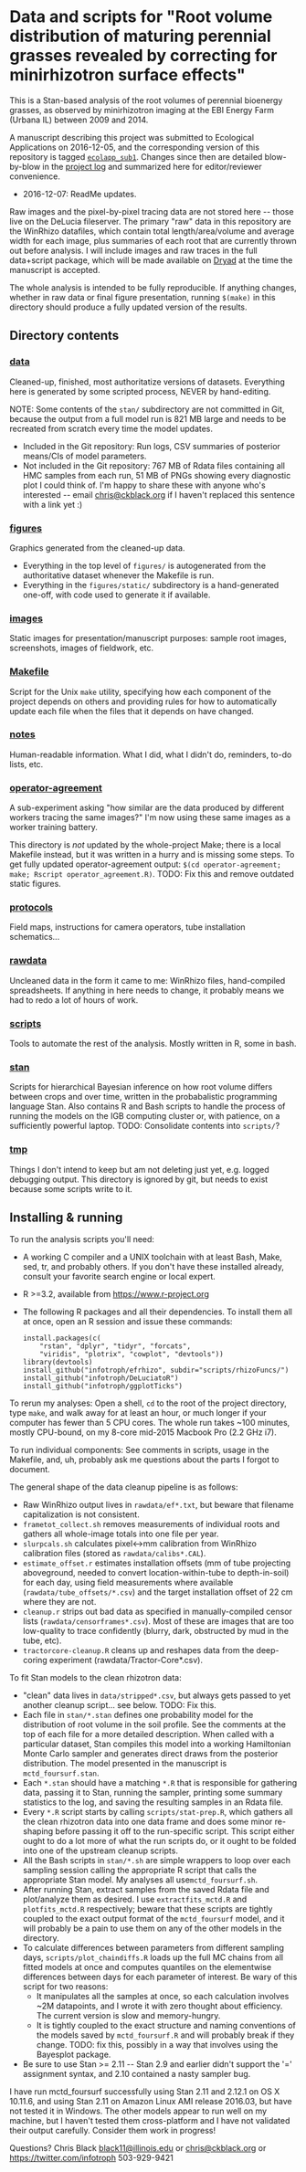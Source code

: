 # Data and scripts for "Root volume distribution of maturing perennial grasses revealed by correcting for minirhizotron surface effects"

This is a Stan-based analysis of the root volumes of perennial bioenergy grasses, as observed by minirhizotron imaging at the EBI Energy Farm (Urbana IL) between 2009 and 2014.

A manuscript describing this project was submitted to Ecological Applications on 2016-12-05, and the corresponding version of this repository is tagged [`ecolapp_sub1`](https://github.com/infotroph/efrhizo/releases/tag/ecolapp_sub1). Changes since then are detailed blow-by-blow in the [project log](efrhizo-log.md) and summarized here for editor/reviewer convenience.

* 2016-12-07: ReadMe updates.

Raw images and the pixel-by-pixel tracing data are not stored here -- those live on the DeLucia fileserver. The primary "raw" data in this repository are the WinRhizo datafiles, which contain total length/area/volume and average width for each image, plus summaries of each root that are currently thrown out before analysis. I will include images and raw traces in the full data+script package, which will be made available on [Dryad](http://datadryad.org) at the time the manuscript is accepted.

The whole analysis is intended to be fully reproducible. If anything changes, whether in raw data or final figure presentation, running `$(make)` in this directory should produce a fully updated version of the results.

## Directory contents

### [data](data/)

Cleaned-up, finished, most authoritatize versions of datasets. Everything here is generated by some scripted process, NEVER by hand-editing. 

NOTE: Some contents of the `stan/` subdirectory are not committed in Git, because the output from a full model run is 821 MB large and needs to be recreated from scratch every time the model updates.

* Included in the Git repository: Run logs, CSV summaries of posterior means/CIs of model parameters. 
* Not included in the Git repository: 767 MB of Rdata files containing all HMC samples from each run, 51 MB of PNGs showing every diagnostic plot I could think of. I'm happy to share these with anyone who's interested -- email chris@ckblack.org if I haven't replaced this sentence with a link yet :)

### [figures](figures/)

Graphics generated from the cleaned-up data. 

* Everything in the top level of `figures/` is autogenerated from the authoritative dataset whenever the Makefile is run.
* Everything in the `figures/static/` subdirectory is a hand-generated one-off, with code used to generate it if available.

### [images](images/)

Static images for presentation/manuscript purposes: sample root images, screenshots, images of fieldwork, etc.

### [Makefile](Makefile)

Script for the Unix `make` utility, specifying how each component of the project depends on others and providing rules for how to automatically update each file when the files that it depends on have changed.

### [notes](notes/)

Human-readable information. What I did, what I didn't do, reminders, to-do lists, etc.

### [operator-agreement](operator-agreement/)

A sub-experiment asking "how similar are the data produced by different workers tracing the same images?" I'm now using these same images as a worker training battery. 

This directory is *not* updated by the whole-project Make; there is a local Makefile instead, but it was written in a hurry and is missing some steps. To get fully updated operator-agreement output: `$(cd operator-agreement; make; Rscript operator_agreement.R)`. TODO: Fix this and remove outdated static figures.

### [protocols](protocols/)

Field maps, instructions for camera operators, tube installation schematics...

### [rawdata](rawdata/) 

Uncleaned data in the form it came to me: WinRhizo files, hand-compiled spreadsheets. If anything in here needs to change, it probably means we had to redo a lot of hours of work.

### [scripts](scripts/)

Tools to automate the rest of the analysis. Mostly written in R, some in bash.

### [stan](stan/)

Scripts for hierarchical Bayesian inference on how root volume differs between crops and over time, written in the probabalistic programming language Stan. Also contains R and Bash scripts to handle the process of running the models on the IGB computing cluster or, with patience, on a sufficiently powerful laptop. TODO: Consolidate contents into `scripts/`? 

### [tmp](tmp/)

Things I don't intend to keep but am not deleting just yet, e.g. logged debugging output. This directory is ignored by git, but needs to exist because some scripts write to it.


## Installing & running

To run the analysis scripts you'll need:

* A working C compiler and a UNIX toolchain with at least Bash, Make, sed, tr, and probably others. If you don't have these installed already, consult your favorite search engine or local expert.
* R >=3.2, available from https://www.r-project.org
* The following R packages and all their dependencies. To install them all at once, open an R session and issue these commands:

    ```
    install.packages(c(
        "rstan", "dplyr", "tidyr", "forcats",
        "viridis", "plotrix", "cowplot", "devtools"))
    library(devtools)
    install_github("infotroph/efrhizo", subdir="scripts/rhizoFuncs/")
    install_github("infotroph/DeLuciatoR")
    install_github("infotroph/ggplotTicks")
    ```

To rerun my analyses: Open a shell, `cd` to the root of the project directory, type `make`, and walk away for at least an hour, or much longer if your computer has fewer than 5 CPU cores. The whole run takes ~100 minutes, mostly CPU-bound, on my 8-core mid-2015 Macbook Pro (2.2 GHz i7).

To run individual components: See comments in scripts, usage in the Makefile, and, uh, probably ask me questions about the parts I forgot to document.

The general shape of the data cleanup pipeline is as follows:

* Raw WinRhizo output lives in `rawdata/ef*.txt`, but beware that filename capitalization is not consistent.
* `frametot_collect.sh` removes measurements of individual roots and gathers all whole-image totals into one file per year.
* `slurpcals.sh` calculates pixel<->mm calibration from WinRhizo calibration files (stored as `rawdata/calibs*.CAL`).
* `estimate_offset.r` estimates installation offsets (mm of tube projecting aboveground, needed to convert location-within-tube to depth-in-soil) for each day, using field measurements where available (`rawdata/tube_offsets/*.csv`) and the target installation offset of 22 cm where they are not.
* `cleanup.r` strips out bad data as specified in manually-compiled censor lists (`rawdata/censorframes*.csv`). Most of these are images that are too low-quality to trace confidently (blurry, dark, obstructed by mud in the tube, etc).
* `tractorcore-cleanup.R` cleans up and reshapes data from the deep-coring experiment (rawdata/Tractor-Core*.csv).

To fit Stan models to the clean rhizotron data:

* "clean" data lives in `data/stripped*.csv`, but always gets passed to yet another cleanup script... see below. TODO: Fix this.
* Each file in `stan/*.stan` defines one probability model for the distribution of root volume in the soil profile. See the comments at the top of each file for a more detailed description. When called with a particular dataset, Stan compiles this model into a working Hamiltonian Monte Carlo sampler and generates direct draws from the posterior distribution. The model presented in the manuscript is `mctd_foursurf.stan`.
* Each `*.stan` should have a matching `*.R` that is responsible for gathering data, passing it to Stan, running the sampler, printing some summary statistics to the log, and saving the resulting samples in an Rdata file.
* Every `*.R` script starts by calling `scripts/stat-prep.R`, which gathers all the clean rhizotron data into one data frame and does some minor re-shaping before passing it off to the run-specific script. This script either ought to do a lot more of what the run scripts do, or it ought to be folded into one of the upstream cleanup scripts.
* All the Bash scripts in `stan/*.sh` are simple wrappers to loop over each sampling session calling the appropriate R script that calls the appropriate Stan model. My analyses all use`mctd_foursurf.sh`.
* After running Stan, extract samples from the saved Rdata file and plot/analyze them as desired. I use `extractfits_mctd.R` and `plotfits_mctd.R` respectively; beware that these scripts are tightly coupled to the exact output format of the `mctd_foursurf` model, and it will probably be a pain to use them on any of the other models in the directory.
* To calculate differences between parameters from different sampling days, `scripts/plot_chaindiffs.R` loads up the full MC chains from all fitted models at once and computes quantiles on the elementwise differences between days for each parameter of interest. Be wary of this script for two reasons:
	- It manipulates all the samples at once, so each calculation involves ~2M datapoints, and I wrote it with zero thought about efficiency. The current version is slow and memory-hungry.
	- It is tightly coupled to the exact structure and naming conventions of the models saved by `mctd_foursurf.R` and will probably break if they change. TODO: fix this, possibly in a way that involves using the Bayesplot package.
* Be sure to use Stan >= 2.11 -- Stan 2.9 and earlier didn't support the '=' assignment syntax, and 2.10 contained a nasty sampler bug.

I have run mctd_foursurf successfully using Stan 2.11 and 2.12.1 on OS X 10.11.6, and  using Stan 2.11 on Amazon Linux AMI release 2016.03, but have not tested it in Windows. The other models appear to run well on my machine, but I haven't tested them cross-platform and I have not validated their output carefully. Consider them work in progress!

Questions? 
Chris Black
black11@illinois.edu or chris@ckblack.org or https://twitter.com/infotroph 
503-929-9421


